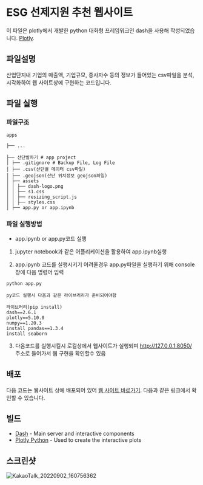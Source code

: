 # ESG 선제지원 추천 웹사이트

이 파일은 plotly에서 개발한 python 대화형 프레임워크인 dash을 사용해 작성되었습니다. [Plotly](https://plot.ly/).

## 파일설명 

산업단지내 기업의 매출액, 기업규모, 종사자수 등의 정보가 들어있는 csv파일을 분석, 시각화하여 웹 사이트상에 구현하는 코드입니다.

## 파일 실행

### 파일구조

```
apps

├── ...

├── 산단발차기 # app project
│ ├── .gitignore # Backup File, Log File
│ ├── .csv(산단별 데이터 csv파일)
│ ├── .geojson(산단 위치정보 geojson파일)
│ ├── assets
│ │ ├── dash-logo.png
│ │ ├── s1.css
│ │ ├── resizing_script.js
│ │ ├── styles.css
│ ├── app.py or app.ipynb

```

### 파일 실행방법 

- app.ipynb or app.py코드 실행


1. jupyter notebook과 같은 어플리케이션을 활용하여 app.ipynb실행

2. app.ipynb 코드를 실행시키기 어려울경우 app.py파일을 실행하기 위해 console창에 다음 명령어 입력

```
python app.py

py코드 실행시 다음과 같은 라이브러리가 준비되어야함 

라이브러리(pip install)
dash==2.6.1
plotly==5.10.0
numpy==1.20.3
install pandas==1.3.4
install seaborn
```

3. 다음코드를 실행시킬시 로컬상에서 웹사이트가 실행되며 http://127.0.0.1:8050/ 주소로 들어가서 웹 구현을 확인할수 있음


## 배포

다음 코드는 웹사이트 상에 배포되어 있어 [웹 사이트 바로가기](goodmoni-parksangje.pythonanywhere.com). 다음과 같은 링크에서 확인할 수 있습니다.

## 빌드

- [Dash](https://dash.plot.ly/) - Main server and interactive components
- [Plotly Python](https://plot.ly/python/) - Used to create the interactive plots


## 스크린샷
![KakaoTalk_20220902_160756362](https://user-images.githubusercontent.com/103256030/188083988-0cdbf2c4-1944-4e07-8551-df751d57c5a7.png)




